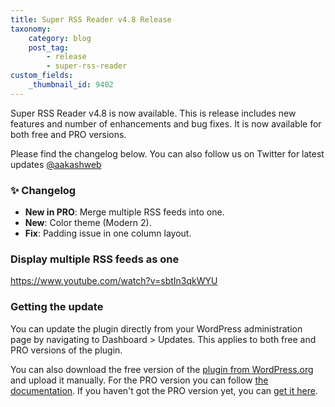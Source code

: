 ```yaml
---
title: Super RSS Reader v4.8 Release
taxonomy:
    category: blog
    post_tag:
        - release
        - super-rss-reader
custom_fields:
    _thumbnail_id: 9402
---
```


Super RSS Reader v4.8 is now available. This is release includes new features and number of enhancements and bug fixes. It is now available for both free and PRO versions.

Please find the changelog below. You can also follow us on Twitter for latest updates [@aakashweb](https://twitter.com/aakashweb)

### ✨ Changelog
* __New in PRO__: Merge multiple RSS feeds into one.
* __New__: Color theme (Modern 2).
* __Fix__: Padding issue in one column layout.

### Display multiple RSS feeds as one
https://www.youtube.com/watch?v=sbtIn3qkWYU

### Getting the update

You can update the plugin directly from your WordPress administration page by navigating to Dashboard > Updates. This applies to both free and PRO versions of the plugin.

You can also download the free version of the [plugin from WordPress.org](https://wordpress.org/plugins/super-rss-reader/) and upload it manually. For the PRO version you can follow [the documentation](https://www.aakashweb.com/docs/super-rss-reader/pro/installation/#downloading-the-plugin). If you haven't got the PRO version yet, you can [get it here](https://www.aakashweb.com/wordpress-plugins/super-rss-reader/).